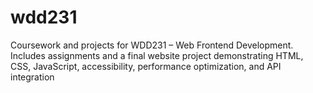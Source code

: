 # wdd231
Coursework and projects for WDD231 – Web Frontend Development. Includes assignments and a final website project demonstrating HTML, CSS, JavaScript, accessibility, performance optimization, and API integration
